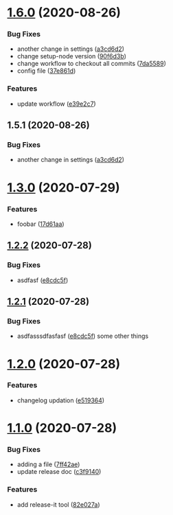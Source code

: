 # [1.6.0](https://github.com/grianbrcom/release-it-test/compare/1.5.0...1.6.0) (2020-08-26)


### Bug Fixes

* another change in settings ([a3cd6d2](https://github.com/grianbrcom/release-it-test/commit/a3cd6d20856af415970817476b1450ef7ef8c060))
* change setup-node version ([90f6d3b](https://github.com/grianbrcom/release-it-test/commit/90f6d3b696058fd17409574aac2163545475a883))
* change workflow to checkout all commits ([7da5589](https://github.com/grianbrcom/release-it-test/commit/7da5589fb950e425b9f0921bcdcfd417632ecd1c))
* config file ([37e861d](https://github.com/grianbrcom/release-it-test/commit/37e861d17fa4cb22024800ed6f15831ee662a26a))


### Features

* update workflow ([e39e2c7](https://github.com/grianbrcom/release-it-test/commit/e39e2c77e9f5f05b86437ffa5bb8a6bb9cf2f870))

## 1.5.1 (2020-08-26)


### Bug Fixes

* another change in settings ([a3cd6d2](https://github.com/grianbrcom/release-it-test/commit/a3cd6d20856af415970817476b1450ef7ef8c060))

# [1.3.0](https://github.com/grianbrcom/release-it-test/compare/1.2.2...1.3.0) (2020-07-29)


### Features

* foobar ([17d61aa](https://github.com/grianbrcom/release-it-test/commit/17d61aa6897198c975dd38db01fb108c57735279))

## [1.2.2](https://github.com/grianbrcom/release-it-test/compare/1.2.0...1.2.2) (2020-07-28)


### Bug Fixes

* asdfasf ([e8cdc5f](https://github.com/grianbrcom/release-it-test/commit/e8cdc5f52eee14bae189e18c4cb9f94a8dbb44f5))

## [1.2.1](https://github.com/grianbrcom/release-it-test/compare/1.2.0...1.2.1) (2020-07-28)


### Bug Fixes

* asdfasssdfasfasf ([e8cdc5f](https://github.com/grianbrcom/release-it-test/commit/e8cdc5f52eee14bae189e18c4cb9f94a8dbb44f5))
some other things

# [1.2.0](https://github.com/grianbrcom/release-it-test/compare/1.1.0...1.2.0) (2020-07-28)


### Features

* changelog updation ([e519364](https://github.com/grianbrcom/release-it-test/commit/e519364e55caa00d6b4306d2966f3b7dcfa69b61))



# [1.1.0](https://github.com/grianbrcom/release-it-test/compare/1.1.0...1.2.0) (2020-07-28)


### Bug Fixes

* adding a file ([7ff42ae](https://github.com/grianbrcom/release-it-test/commit/7ff42ae1c6c8923f0f9c1a579762e176b3ffa32c))
* update release doc ([c3f9140](https://github.com/grianbrcom/release-it-test/commit/c3f914038b9889fa52814c991075408cb3d34f2f))


### Features

* add release-it tool ([82e027a](https://github.com/grianbrcom/release-it-test/commit/82e027a761c4cf0ecfaf9ecef97527f25d8997a1))

